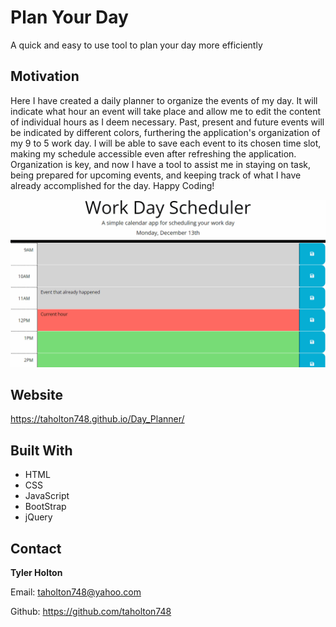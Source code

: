 # Plan Your Day

A quick and easy to use tool to plan your day more efficiently

## Motivation

Here I have created a daily planner to organize the events of my day. It will indicate what hour an event will take place and allow me to edit the content of individual hours as I deem necessary. Past, present and future events will be indicated by different colors, furthering the application's organization of my 9 to 5 work day. I will be able to save each event to its chosen time slot, making my schedule accessible even after refreshing the application. Organization is key, and now I have a tool to assist me in staying on task, being prepared for upcoming events, and keeping track of what I have already accomplished for the day. Happy Coding!

![image](./Assets/Images/05-third-party-apis-homework-demo.gif)

## Website

https://taholton748.github.io/Day_Planner/

## Built With

- HTML
- CSS
- JavaScript
- BootStrap
- jQuery

## Contact

<strong>Tyler Holton</strong>

Email: taholton748@yahoo.com

Github: https://github.com/taholton748
